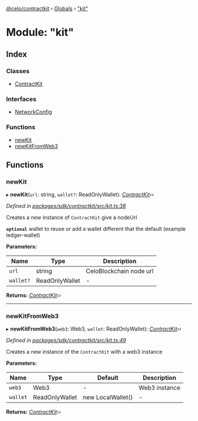 [@celo/contractkit](../README.md) › [Globals](../globals.md) › ["kit"](_kit_.md)

# Module: "kit"

## Index

### Classes

* [ContractKit](../classes/_kit_.contractkit.md)

### Interfaces

* [NetworkConfig](../interfaces/_kit_.networkconfig.md)

### Functions

* [newKit](_kit_.md#newkit)
* [newKitFromWeb3](_kit_.md#newkitfromweb3)

## Functions

###  newKit

▸ **newKit**(`url`: string, `wallet?`: ReadOnlyWallet): *[ContractKit](../classes/_kit_.contractkit.md)‹›*

*Defined in [packages/sdk/contractkit/src/kit.ts:38](https://github.com/celo-org/celo-monorepo/blob/contractkit-v1.2.2/packages/sdk/contractkit/src/kit.ts#L38)*

Creates a new instance of `ContractKit` give a nodeUrl

**`optional`** wallet to reuse or add a wallet different that the default (example ledger-wallet)

**Parameters:**

Name | Type | Description |
------ | ------ | ------ |
`url` | string | CeloBlockchain node url |
`wallet?` | ReadOnlyWallet | - |

**Returns:** *[ContractKit](../classes/_kit_.contractkit.md)‹›*

___

###  newKitFromWeb3

▸ **newKitFromWeb3**(`web3`: Web3, `wallet`: ReadOnlyWallet): *[ContractKit](../classes/_kit_.contractkit.md)‹›*

*Defined in [packages/sdk/contractkit/src/kit.ts:49](https://github.com/celo-org/celo-monorepo/blob/contractkit-v1.2.2/packages/sdk/contractkit/src/kit.ts#L49)*

Creates a new instance of the `ContractKit` with a web3 instance

**Parameters:**

Name | Type | Default | Description |
------ | ------ | ------ | ------ |
`web3` | Web3 | - | Web3 instance  |
`wallet` | ReadOnlyWallet | new LocalWallet() | - |

**Returns:** *[ContractKit](../classes/_kit_.contractkit.md)‹›*
